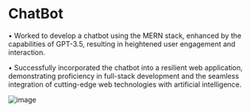 # ChatBot

• Worked to develop a chatbot using the MERN stack, enhanced by the capabilities of GPT-3.5, resulting in heightened user engagement and interaction.

• Successfully incorporated the chatbot into a resilient web application, demonstrating proficiency in full-stack development and the seamless integration of cutting-edge web technologies with artificial intelligence.


![image](https://github.com/avinashkr7/ChatBot/assets/118923593/34cfa3d9-2fd2-4ccc-aa8e-4078091bcf11)

